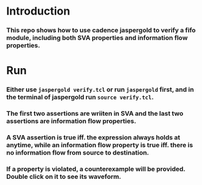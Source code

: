 # Introduction
### This repo shows how to use cadence jaspergold to verify a fifo module, including both SVA properties and information flow properties.

# Run
### Either use `jaspergold verify.tcl` or run `jaspergold` first, and in the terminal of jaspergold run `source verify.tcl`.
### The first two assertions are wriiten in SVA and the last two assertions are information flow properties.
### A SVA assertion is true iff. the expression always holds at anytime, while an information flow property is true iff. there is no information flow from source to destination.
### If a property is violated, a counterexample will be provided. Double click on it to see its waveform.